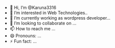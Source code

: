 - 👋 Hi, I’m @Karuna3316
- 👀 I’m interested in Web Technologies..
- 🌱 I’m currently working as wordpress developer...
- 💞️ I’m looking to collaborate on ...
- 📫 How to reach me ...
- 😄 Pronouns: ...
- ⚡ Fun fact: ...

<!---
Karuna3316/Karuna3316 is a ✨ special ✨ repository because its `README.md` (this file) appears on your GitHub profile.
You can click the Preview link to take a look at your changes.
--->
